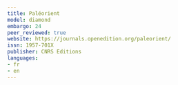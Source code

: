 ```yaml
---
title: Paléorient
model: diamond
embargo: 24
peer_reviewed: true
website: https://journals.openedition.org/paleorient/
issn: 1957-701X
publisher: CNRS Editions
languages:
- fr
- en
---
```

